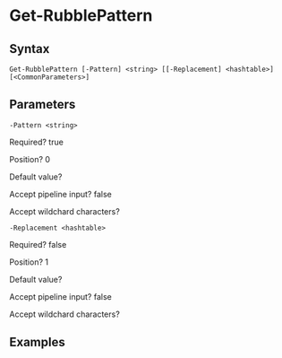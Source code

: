 

# Get-RubblePattern


## Syntax

    Get-RubblePattern [-Pattern] <string> [[-Replacement] <hashtable>] [<CommonParameters>]



## Parameters

    
    -Pattern <string>

Required?  true

Position? 0

Default value? 

Accept pipeline input? false

Accept wildchard characters? 
    
    
    -Replacement <hashtable>

Required?  false

Position? 1

Default value? 

Accept pipeline input? false

Accept wildchard characters? 
    

## Examples


